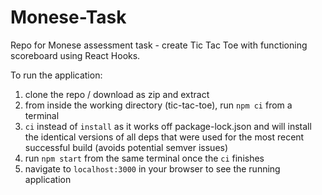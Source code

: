 # Monese-Task
Repo for Monese assessment task - create Tic Tac Toe with functioning scoreboard using React Hooks.

To run the application:
1. clone the repo / download as zip and extract
2. from inside the working directory (tic-tac-toe), run `npm ci` from a terminal
  1. `ci` instead of `install` as it works off package-lock.json and will install the identical versions of all deps that were used for the most recent successful build (avoids potential semver issues)
3. run `npm start` from the same terminal once the `ci` finishes
4. navigate to `localhost:3000` in your browser to see the running application
